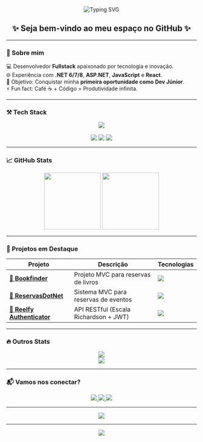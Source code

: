 <div align="center">
  <img src="https://readme-typing-svg.herokuapp.com?font=Fira+Code&size=24&pause=1000&color=00F7FF&center=true&vCenter=true&width=500&lines=Hello%2C+my+name+is+Thiago;Olá%2C+meu+nome+é+Thiago;Bem-vindo+ao+meu+perfil!+🚀" alt="Typing SVG" />
</div>

<h2 align="center">✨ Seja bem-vindo ao meu espaço no GitHub ✨</h2>

---

### 🧠 Sobre mim

💻 Desenvolvedor **Fullstack** apaixonado por tecnologia e inovação.  
🌐 Experiência com **.NET 6/7/8**, **ASP.NET**, **JavaScript** e **React**.  
🎯 Objetivo: Conquistar minha **primeira oportunidade como Dev Júnior**.  
⚡ Fun fact: Café ☕ + Código = Produtividade infinita.  

---

### ⚒️ Tech Stack

<div align="center">
  <img src="https://skillicons.dev/icons?i=cs,dotnet,azure,js,react,postgresql,git,github,visualstudio" /><br><br>
  <img src="https://img.shields.io/badge/.NET%20Core-512BD4?style=for-the-badge&logo=dotnet&logoColor=white" />
  <img src="https://img.shields.io/badge/React-61DAFB?style=for-the-badge&logo=react&logoColor=black" />
  <img src="https://img.shields.io/badge/SQL-336791?style=for-the-badge&logo=postgresql&logoColor=white" />
</div>

---

### 📈 GitHub Stats

<div align="center">
  <img src="https://github-readme-stats.vercel.app/api?username=Th1ago23&show_icons=true&theme=tokyonight&hide_border=true" height="150" />
  <img src="https://github-readme-stats.vercel.app/api/top-langs/?username=Th1ago23&layout=compact&theme=tokyonight&hide_border=true" height="150" />
</div>

---

### 🌟 Projetos em Destaque

| Projeto | Descrição | Tecnologias |
|---------|-----------|-------------|
| [📖 **Bookfinder**](https://github.com/Th1ago23/Daily-Task-API) | Projeto MVC para reservas de livros | <img src="https://skillicons.dev/icons?i=cs,dotnet,postgresql,git,github" /> |
| [🪪 **ReservasDotNet**](https://github.com/Th1ago23/Auth-System) | Sistema MVC para reservas de eventos | <img src="https://skillicons.dev/icons?i=cs,dotnet,postgresql,git,github" /> |
| [📱 **Reelfy Authenticator**](https://github.com/Th1ago23/ReactNativeApp) | API RESTful (Escala Richardson + JWT) | <img src="https://skillicons.dev/icons?i=cs,dotnet,postgresql,git,github,azure" /> |

---

### 🔥 Outros Stats

<div align="center">
  <img src="https://github-profile-summary-cards.vercel.app/api/cards/profile-details?username=Th1ago23&theme=tokyonight" /><br>
  <img src="https://github-readme-streak-stats.herokuapp.com?user=Th1ago23&theme=tokyonight&hide_border=true" />
</div>

---

### 📬 Vamos nos conectar?

<div align="center">
  <a href="mailto:thiago.peixots@gmail.com">
    <img src="https://img.shields.io/badge/-Gmail-EA4335?style=for-the-badge&logo=gmail&logoColor=white" />
  </a>
  <a href="https://www.linkedin.com/in/thiagopeixotosantos/">
    <img src="https://img.shields.io/badge/-LinkedIn-0A66C2?style=for-the-badge&logo=linkedin&logoColor=white" />
  </a>
  <a href="https://github.com/Th1ago23">
    <img src="https://img.shields.io/badge/-GitHub-181717?style=for-the-badge&logo=github&logoColor=white" />
  </a>
</div>

---

<div align="center">
  <img src="https://github-readme-activity-graph.vercel.app/graph?username=Th1ago23&theme=tokyo-night&hide_border=true" />
</div>

---

<div align="center">
  <img src="https://quotes-github-readme.vercel.app/api?type=horizontal&theme=tokyonight" />
</div>
